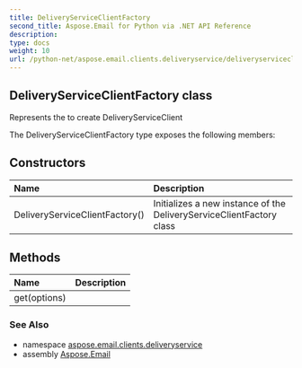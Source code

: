 ```yaml
---
title: DeliveryServiceClientFactory
second_title: Aspose.Email for Python via .NET API Reference
description: 
type: docs
weight: 10
url: /python-net/aspose.email.clients.deliveryservice/deliveryserviceclientfactory/
---
```


## DeliveryServiceClientFactory class

Represents the to create DeliveryServiceClient

The DeliveryServiceClientFactory type exposes the following members:
## Constructors
| Name | Description |
| :- | :- |
|DeliveryServiceClientFactory()|Initializes a new instance of the DeliveryServiceClientFactory class|
## Methods
| Name | Description |
| :- | :- |
|get(options)|  |

### See Also

* namespace [aspose.email.clients.deliveryservice](/email/python-net/aspose.email.clients.deliveryservice/)
* assembly [Aspose.Email](/email/python-net/)

